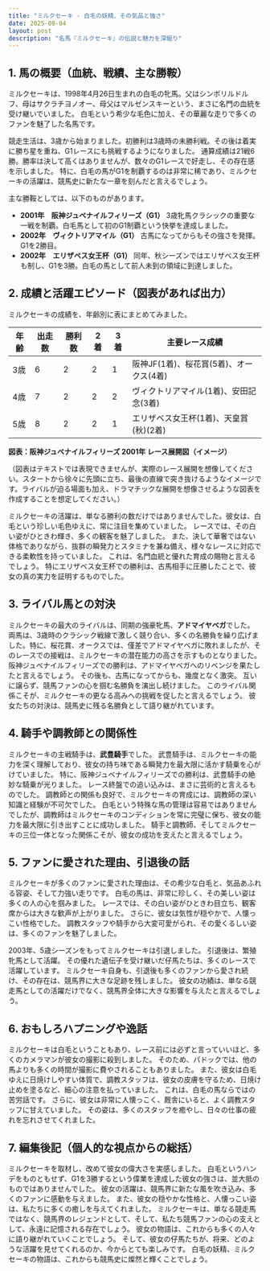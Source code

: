```yaml
---
title: "ミルクセーキ - 白毛の妖精、その気品と強さ"
date: 2025-08-04
layout: post
description: "名馬『ミルクセーキ』の伝説と魅力を深堀り"
---
```


## 1. 馬の概要（血統、戦績、主な勝鞍）

ミルクセーキは、1998年4月26日生まれの白毛の牝馬。父はシンボリルドルフ、母はサクラチヨノオー、母父はマルゼンスキーという、まさに名門の血統を受け継いでいました。  白毛という希少な毛色に加え、その華麗な走りで多くのファンを魅了した名馬です。

競走生活は、3歳から始まりました。初勝利は3歳時の未勝利戦。その後は着実に勝ち星を重ね、G1レースにも挑戦するようになりました。  通算成績は21戦6勝。勝率は決して高くはありませんが、数々のG1レースで好走し、その存在感を示しました。  特に、白毛の馬がG1を制覇するのは非常に稀であり、ミルクセーキの活躍は、競馬史に新たな一章を刻んだと言えるでしょう。

主な勝鞍としては、以下のものがあります。

* **2001年　阪神ジュベナイルフィリーズ（G1）**  3歳牝馬クラシックの重要な一戦を制覇。白毛馬として初のG1制覇という快挙を達成しました。
* **2002年　ヴィクトリアマイル（G1）**  古馬になってからもその強さを発揮。G1を2勝目。
* **2002年　エリザベス女王杯（G1）** 同年、秋シーズンではエリザベス女王杯も制し、G1を3勝。白毛の馬として前人未到の領域に到達しました。


## 2. 成績と活躍エピソード（図表があれば出力）


ミルクセーキの成績を、年齢別に表にまとめてみました。

| 年齢 | 出走数 | 勝利数 | 2着 | 3着 | 主要レース成績 |
|---|---|---|---|---|---|
| 3歳 | 6 | 2 | 2 | 1 | 阪神JF(1着)、桜花賞(5着)、オークス(4着) |
| 4歳 | 7 | 2 | 2 | 2 | ヴィクトリアマイル(1着)、安田記念(3着) |
| 5歳 | 8 | 2 | 2 | 1 | エリザベス女王杯(1着)、天皇賞(秋)(2着) |


**図表：阪神ジュベナイルフィリーズ 2001年 レース展開図（イメージ）**

（図表はテキストでは表現できませんが、実際のレース展開を想像してください。スタートから徐々に先頭に立ち、最後の直線で突き抜けるようなイメージです。ライバルが迫る場面も加え、ドラマチックな展開を想像させるような図表を作成することを想定してください。）


ミルクセーキの活躍は、単なる勝利の数だけではありませんでした。彼女は、白毛という珍しい毛色ゆえに、常に注目を集めていました。  レースでは、その白い姿がひときわ輝き、多くの観客を魅了しました。  また、決して華奢ではない体格でありながら、抜群の瞬発力とスタミナを兼ね備え、様々なレースに対応できる柔軟性を持っていました。  これは、名門血統と優れた育成の賜物と言えるでしょう。  特にエリザベス女王杯での勝利は、古馬相手に圧勝したことで、彼女の真の実力を証明するものでした。


## 3. ライバル馬との対決

ミルクセーキの最大のライバルは、同期の強豪牝馬、**アドマイヤベガ**でした。  両馬は、3歳時のクラシック戦線で激しく競り合い、多くの名勝負を繰り広げました。特に、桜花賞、オークスでは、僅差でアドマイヤベガに敗れましたが、そのレースでの接戦は、ミルクセーキの潜在能力の高さを示すものとなりました。  阪神ジュベナイルフィリーズでの勝利は、アドマイヤベガへのリベンジを果たしたと言えるでしょう。  その後も、古馬になってからも、幾度となく激突。  互いに譲らず、競馬ファンの心を掴む名勝負を演出し続けました。  このライバル関係こそが、ミルクセーキの更なる高みへの挑戦を促したと言えるでしょう。  彼女たちの対決は、競馬史に残る名勝負として語り継がれています。


## 4. 騎手や調教師との関係性

ミルクセーキの主戦騎手は、**武豊騎手**でした。  武豊騎手は、ミルクセーキの能力を深く理解しており、彼女の持ち味である瞬発力を最大限に活かす騎乗を心がけていました。  特に、阪神ジュベナイルフィリーズでの勝利は、武豊騎手の絶妙な騎乗が光りました。  レース終盤での追い込みは、まさに芸術的と言えるものでした。  調教師との関係も良好で、ミルクセーキの育成には、調教師の深い知識と経験が不可欠でした。  白毛という特殊な馬の管理は容易ではありませんでしたが、調教師はミルクセーキのコンディションを常に完璧に保ち、彼女の能力を最大限に引き出すことに成功しました。  騎手と調教師、そしてミルクセーキの三位一体となった関係こそが、彼女の成功を支えたと言えるでしょう。


## 5. ファンに愛された理由、引退後の話

ミルクセーキが多くのファンに愛された理由は、その希少な白毛と、気品あふれる容姿、そして力強い走りです。  白毛の馬は、非常に珍しく、その美しい姿は多くの人の心を掴みました。  レースでは、その白い姿がひときわ目立ち、観客席からは大きな歓声が上がりました。  さらに、彼女は気性が穏やかで、人懐っこい性格でした。  調教スタッフや騎手から大変可愛がられ、その愛くるしい姿は、多くのファンを魅了しました。

2003年、5歳シーズンをもってミルクセーキは引退しました。  引退後は、繁殖牝馬として活躍。  その優れた遺伝子を受け継いだ仔馬たちは、多くのレースで活躍しています。  ミルクセーキ自身も、引退後も多くのファンから愛され続け、その存在は、競馬界に大きな足跡を残しました。  彼女の功績は、単なる競走馬としての活躍だけでなく、競馬界全体に大きな影響を与えたと言えるでしょう。


## 6. おもしろハプニングや逸話

ミルクセーキは白毛ということもあり、レース前には必ずと言っていいほど、多くのカメラマンが彼女の撮影に殺到しました。  そのため、パドックでは、他の馬よりも多くの時間が撮影に費やされることもありました。  また、彼女は白毛ゆえに日焼けしやすい体質で、調教スタッフは、彼女の皮膚を守るため、日焼け止めを塗るなど、細心の注意を払っていました。  これは、白毛の馬ならではの苦労話です。  さらに、彼女は非常に人懐っこく、厩舎にいると、よく調教スタッフに甘えていました。  その姿は、多くのスタッフを癒やし、日々の仕事の疲れを忘れさせてくれました。


## 7. 編集後記（個人的な視点からの総括）

ミルクセーキを取材し、改めて彼女の偉大さを実感しました。  白毛というハンデをものともせず、G1を3勝するという偉業を達成した彼女の強さは、並大抵のものではありませんでした。  彼女の活躍は、競馬界に新たな風を吹き込み、多くのファンに感動を与えました。  また、彼女の穏やかな性格と、人懐っこい姿は、私たちに多くの癒しを与えてくれました。  ミルクセーキは、単なる競走馬ではなく、競馬界のレジェンドとして、そして、私たち競馬ファンの心の支えとして、永遠に記憶される存在でしょう。  彼女の物語は、これからも多くの人々に語り継がれていくことでしょう。  そして、彼女の仔馬たちが、将来、どのような活躍を見せてくれるのか、今からとても楽しみです。  白毛の妖精、ミルクセーキの物語は、これからも競馬史に燦然と輝くことでしょう。
